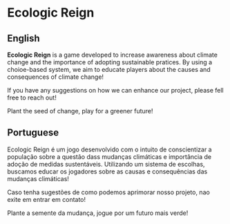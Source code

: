 <h1>Ecologic Reign</h1>

<h2>English</h2>
<p><strong>Ecologic Reign</strong> is a game developed to increase awareness about climate change and the importance of adopting sustainable pratices. By using a choioe-based system, we aim to educate players about the causes and consequences of climate change!</p>

If you have any suggestions on how we can enhance our project, please fell free to reach out!

Plant the seed of change, play for a greener future!

<h2>Portuguese</h2>
Ecologic Reign é um jogo desenvolvido com o intuito de conscientizar a população sobre a questão dass mudanças climáticas e importância de adoção de medidas sustentáveis. Utilizando um sistema de escolhas, buscamos educar os jogadores sobre as causas e consequências das mudanças climáticas!

Caso tenha sugestões de como podemos aprimorar nosso projeto, nao exite em entrar em contato!

Plante a semente da mudança, jogue por um futuro mais verde!
